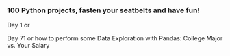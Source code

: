 ### 100 Python projects, fasten your seatbelts and have fun!

Day 1 or 

Day 71 or how to perform some Data Exploration with Pandas: College Major vs. Your Salary
